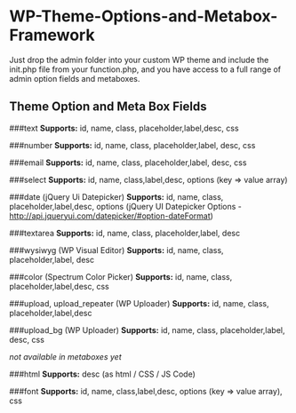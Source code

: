 # WP-Theme-Options-and-Metabox-Framework
Just drop the admin folder into your custom WP theme and include the init.php file from your function.php, and you have access to a full range of admin option fields and metaboxes.

## Theme Option and Meta Box Fields

###text
**Supports:**
id, name, class, placeholder,label,desc, css

###number
**Supports:**
id, name, class, placeholder,label, desc, css

###email
**Supports:**
id, name, class, placeholder,label, desc, css

###select
**Supports:**
id, name, class,label,desc, options (key => value array)

###date (jQuery Ui Datepicker)
**Supports:**
id, name, class, placeholder,label,desc, options (jQuery UI Datepicker Options - http://api.jqueryui.com/datepicker/#option-dateFormat)

###textarea
**Supports:**
id, name, class, placeholder,label, desc

###wysiwyg (WP Visual Editor)
**Supports:**
id, name, class, placeholder,label, desc

###color (Spectrum Color Picker)
**Supports:**
id, name, class, placeholder,label,desc, css

###upload, upload_repeater (WP Uploader)
**Supports:**
id, name, class, placeholder,label,desc

###upload_bg (WP Uploader)
**Supports:**
id, name, class, placeholder,label, desc, css

_not available in metaboxes yet_

###html
**Supports:**
desc (as html / CSS / JS Code)

###font
**Supports:**
id, name, class,label,desc, options (key => value array), css

